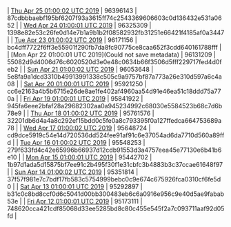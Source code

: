 | [Thu Apr 25 01:00:02 UTC 2019](https://transfer.sh/tF08O/trcninja-dbdump-20190425010002.tar.bz2) | 96396143 | 87cdbbbaebf195bf6207f93a3615ff74c2543369606603c0d136432e531a0652 | 
| [Wed Apr 24 01:00:01 UTC 2019](https://transfer.sh/FJiFF/trcninja-dbdump-20190424010001.tar.bz2) | 96325309 | 1398e82e53c26fe0d14e7b1a9b1b2f08582932fb31251e66421f4185af0a3447 | 
| [Tue Apr 23 01:00:02 UTC 2019](https://transfer.sh/12DvSn/trcninja-dbdump-20190423010002.tar.bz2) | 96171156 | bc4dff7722f6ff3e55901f290fb7da8fc90775ce8caa652f3cdd640161788fff | 
| [Mon Apr 22 01:00:01 UTC 2019](Could not save metadata) | 96131209 | 55082d9d4006d76c6020520d3e0e48c0634b66f3506d5fff229717fed4d0feb2 | 
| [Sun Apr 21 01:00:02 UTC 2019](https://transfer.sh/bxElf/trcninja-dbdump-20190421010002.tar.bz2) | 96053648 | 5e8fa9a1dcd3310b49913991338c505c9a9757bf87a773a26e310d597a6c4a08 | 
| [Sat Apr 20 01:00:01 UTC 2019](https://transfer.sh/m4JXE/trcninja-dbdump-20190420010001.tar.bz2) | 95921250 | cc6e2163a4b5b6715e26de8ae1fe402af4960aa54d91e46ea51c18ddd75a770a | 
| [Fri Apr 19 01:00:01 UTC 2019](https://transfer.sh/hvlok/trcninja-dbdump-20190419010001.tar.bz2) | 95841922 | 945fa6eee2bfaf28a29682302aa0a945234992c68030e5584523b68c7d6b78e9 | 
| [Thu Apr 18 01:00:02 UTC 2019]() | 95761576 | 32201db6d4a4a8c292ef15bdd0c5fe0a8c793395f0a127ffedca664753689a78 | 
| [Wed Apr 17 01:00:02 UTC 2019](https://transfer.sh/qxekI/trcninja-dbdump-20190417010002.tar.bz2) | 95648724 | cd9dce5919c54e14d720536dd524fee91af91c6e37054ad6da7710d560a89ffd | 
| [Tue Apr 16 01:00:02 UTC 2019](https://transfer.sh/7PLRQ/trcninja-dbdump-20190416010002.tar.bz2) | 95548253 | 279f633fd4c42e65996b66937d12cdb91553d3a4757eea45e77130e6b41b6e10 | 
| [Mon Apr 15 01:00:01 UTC 2019](https://transfer.sh/DIM5q/trcninja-dbdump-20190415010001.tar.bz2) | 95442702 | 1b97d1ada5d15875bf7ee91c2b495f30f1e31cbfc3b4883b3c37ccae61648f97 | 
| [Sun Apr 14 01:00:02 UTC 2019](https://transfer.sh/pW79o/trcninja-dbdump-20190414010002.tar.bz2) | 95351814 | 37f57f981e7c7bdf17fb583c5754999bebc0c9e674c675926fca0310cf6fe5d0 | 
| [Sat Apr 13 01:00:01 UTC 2019](https://transfer.sh/ZggAL/trcninja-dbdump-20190413010001.tar.bz2) | 95292897 | b31c0c8bd8ccf0d6c5041d00bb300483eb6c6a0916e956c9e40d5ae9fabab53e | 
| [Fri Apr 12 01:00:01 UTC 2019](https://transfer.sh/15DZLl/trcninja-dbdump-20190412010001.tar.bz2) | 95173111 | 748620cca421cdf85068d33ee5285bd8c80c455e545f2a7c093711aaf92d05fd | 
